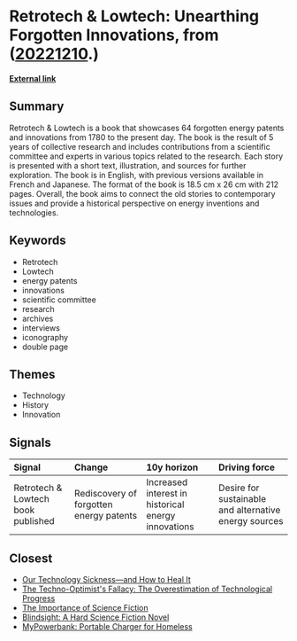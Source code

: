 # __Retrotech & Lowtech: Unearthing Forgotten Innovations__, from ([20221210](https://kghosh.substack.com/p/20221210).)

__[External link](https://paleo-energetique.org/retrotech-and-lowtech/)__



## Summary

Retrotech & Lowtech is a book that showcases 64 forgotten energy patents and innovations from 1780 to the present day. The book is the result of 5 years of collective research and includes contributions from a scientific committee and experts in various topics related to the research. Each story is presented with a short text, illustration, and sources for further exploration. The book is in English, with previous versions available in French and Japanese. The format of the book is 18.5 cm x 26 cm with 212 pages. Overall, the book aims to connect the old stories to contemporary issues and provide a historical perspective on energy inventions and technologies.

## Keywords

* Retrotech
* Lowtech
* energy patents
* innovations
* scientific committee
* research
* archives
* interviews
* iconography
* double page

## Themes

* Technology
* History
* Innovation

## Signals

| Signal                             | Change                                  | 10y horizon                                         | Driving force                                         |
|:-----------------------------------|:----------------------------------------|:----------------------------------------------------|:------------------------------------------------------|
| Retrotech & Lowtech book published | Rediscovery of forgotten energy patents | Increased interest in historical energy innovations | Desire for sustainable and alternative energy sources |

## Closest

* [Our Technology Sickness—and How to Heal It](c1bb890337ef382bfaa5720c9fd05134)
* [The Techno-Optimist's Fallacy: The Overestimation of Technological Progress](0e281eb043be786a51d70cb923881594)
* [The Importance of Science Fiction](8ebb431ce8d949d5a1ecb52bbd42a69f)
* [Blindsight: A Hard Science Fiction Novel](a4764a556583ffec51fa91aa3564e777)
* [MyPowerbank: Portable Charger for Homeless](d9f1f901dee09e59f1f13b7777a391cb)